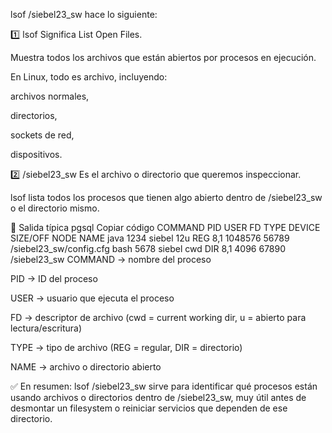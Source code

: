 lsof /siebel23_sw
hace lo siguiente:

1️⃣ lsof
Significa List Open Files.

Muestra todos los archivos que están abiertos por procesos en ejecución.

En Linux, todo es archivo, incluyendo:

archivos normales,

directorios,

sockets de red,

dispositivos.

2️⃣ /siebel23_sw
Es el archivo o directorio que queremos inspeccionar.

lsof lista todos los procesos que tienen algo abierto dentro de /siebel23_sw o el directorio mismo.

📌 Salida típica
pgsql
Copiar código
COMMAND   PID USER   FD   TYPE DEVICE SIZE/OFF NODE NAME
java     1234 siebel  12u  REG  8,1   1048576  56789 /siebel23_sw/config.cfg
bash     5678 siebel  cwd  DIR  8,1      4096  67890 /siebel23_sw
COMMAND → nombre del proceso

PID → ID del proceso

USER → usuario que ejecuta el proceso

FD → descriptor de archivo (cwd = current working dir, u = abierto para lectura/escritura)

TYPE → tipo de archivo (REG = regular, DIR = directorio)

NAME → archivo o directorio abierto

✅ En resumen:
lsof /siebel23_sw sirve para identificar qué procesos están usando archivos o directorios dentro de /siebel23_sw, muy útil antes de desmontar un filesystem o reiniciar servicios que dependen de ese directorio.